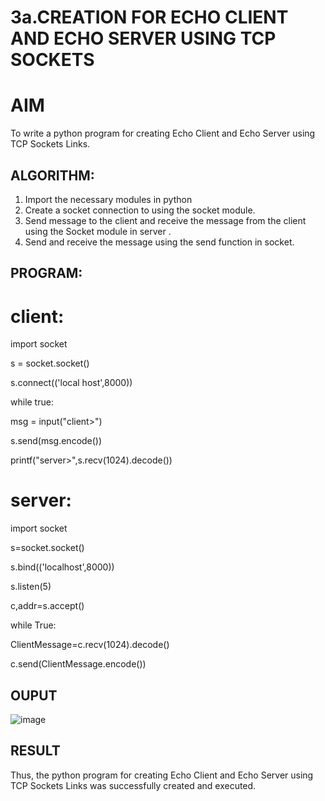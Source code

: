 
# 3a.CREATION FOR ECHO CLIENT AND ECHO SERVER USING TCP SOCKETS
# AIM
To write a python program for creating Echo Client and Echo Server using TCP
Sockets Links.
## ALGORITHM:
1. Import the necessary modules in python
2. Create a socket connection to using the socket module.
3. Send message to the client and receive the message from the client using the Socket module in
 server .
4. Send and receive the message using the send function in socket.
## PROGRAM:
# client:
import socket

s = socket.socket()

s.connect(('local host',8000))

while true:

msg = input("client>")

s.send(msg.encode())

  printf("server>",s.recv(1024).decode())

# server:
import socket

s=socket.socket()

s.bind(('localhost',8000))

s.listen(5)

c,addr=s.accept()

  while True:
 
  ClientMessage=c.recv(1024).decode()
  
  c.send(ClientMessage.encode())
## OUPUT
![image](https://github.com/deepika3095/3a.Sockets_Creation_for_Echo_Client_and_Echo_Server/assets/151625159/d6a7246f-2cd5-4d79-91be-364337699584)

## RESULT
Thus, the python program for creating Echo Client and Echo Server using TCP Sockets Links 
was successfully created and executed.
